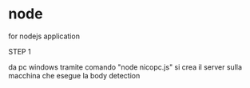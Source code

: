 # node
for nodejs application

STEP 1

da pc windows tramite comando "node nicopc.js" si crea il server sulla macchina che esegue la body detection 
